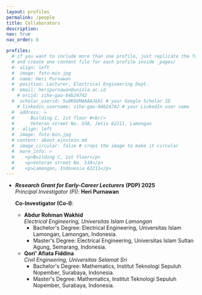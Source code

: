 ```yaml
---
layout: profiles
permalink: /people
title: Collaborators
description: 
nav: true
nav_order: 6

profiles:
  # if you want to include more than one profile, just replicate the following block
  # and create one content file for each profile inside _pages/
  #- align: left
  #  image: foto-min.jpg
  #  name: Heri Purnawan
  #  position: Lecturer, Electrical Engineering Dept.
  #  email: heripurnawan@unisla.ac.id
    # orcid: zihe-gao-84b24742
  #  scholar_userid: 5uDKOUMAAAAJ&hl # your Google Scholar ID
    # linkedin_username: zihe-gao-84b24742 # your LinkedIn user name
  #  address: >
  #      Building C, 1st floor #<br/>
  #      Veteran street No. 53A, Jetis 62211, Lamongan
  # - align: left
  #  image: foto-min.jpg
  # content: about_einstein.md
  #  image_circular: false # crops the image to make it circular
  #  more_info: >
  #    <p>Building C, 1st floor</p>
  #    <p>Veteran street No. 53A</p>
  #    <p>Lamongan, Indonesia 62211</p>
---
```

* ***Research Grant for Early-Career Lecturers*** **(PDP) 2025**
  <br>
  *Principal Investigator (PI)*: **Heri Purnawan**
  
  **Co-Investigator (Co-I)**:
  * **Abdur Rohman Wakhid**
    <br>
    *Electrical Engineering, Universitas Islam Lamongan*
    * Bachelor's Degree: Electrical Engineering, Universitas Islam Lamongan, Lamongan, Indonesia.
    * Master's Degree: Electrical Engineering, Universitas Islam Sultan Agung, Semarang, Indonesia.
  * **Qori' Afiata Fiddina**
    <br>
    *Civil Engineering, Universitas Selamat Sri*
    * Bachelor's Degree: Mathematics, Institut Teknologi Sepuluh Nopember, Surabaya, Indonesia.
    * Master's Degree: Mathematics, Institut Teknologi Sepuluh Nopember, Surabaya, Indonesia.
